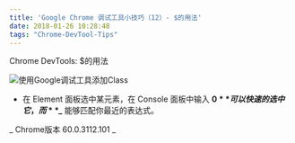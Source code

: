 ```yaml
---
title: 'Google Chrome 调试工具小技巧（12）- $的用法'
date: 2018-01-26 10:28:48
tags: "Chrome-DevTool-Tips"
---
```

Chrome DevTools:   $的用法

![使用Google调试工具添加Class](/images/post-img/Chrome-DevTools-Tips/tip12.gif)

- 在 Element 面板选中某元素，在 Console 面板中输入 **$0** 可以快速的选中它，而 **$_** 能够匹配你最近的表达式。


_ Chrome版本 60.0.3112.101 _